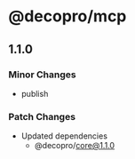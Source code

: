 # @decopro/mcp

## 1.1.0

### Minor Changes

- publish

### Patch Changes

- Updated dependencies
    - @decopro/core@1.1.0
